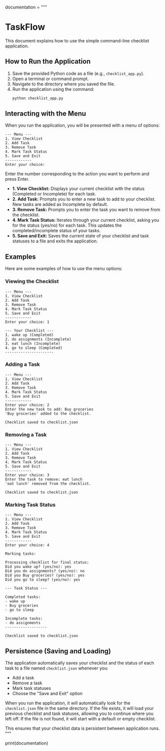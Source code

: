 documentation = """
# TaskFlow

This document explains how to use the simple command-line checklist application.

## How to Run the Application

1.  Save the provided Python code as a file (e.g., `checklist_app.py`).
2.  Open a terminal or command prompt.
3.  Navigate to the directory where you saved the file.
4.  Run the application using the command:
    ```bash
    python checklist_app.py
    ```

## Interacting with the Menu

When you run the application, you will be presented with a menu of options:

```
--- Menu ---
1. View Checklist
2. Add Task
3. Remove Task
4. Mark Task Status
5. Save and Exit
------------
Enter your choice:
```

Enter the number corresponding to the action you want to perform and press Enter.

*   **1. View Checklist:** Displays your current checklist with the status (Completed or Incomplete) for each task.
*   **2. Add Task:** Prompts you to enter a new task to add to your checklist. New tasks are added as Incomplete by default.
*   **3. Remove Task:** Prompts you to enter the task you want to remove from the checklist.
*   **4. Mark Task Status:** Iterates through your current checklist, asking you for the status (yes/no) for each task. This updates the completed/incomplete status of your tasks.
*   **5. Save and Exit:** Saves the current state of your checklist and task statuses to a file and exits the application.

## Examples

Here are some examples of how to use the menu options:

### Viewing the Checklist

```
--- Menu ---
1. View Checklist
2. Add Task
3. Remove Task
4. Mark Task Status
5. Save and Exit
------------
Enter your choice: 1

--- Your Checklist ---
1. wake up (Completed)
2. do assignments (Incomplete)
3. eat lunch (Incomplete)
4. go to sleep (Completed)
----------------------
```

### Adding a Task

```
--- Menu ---
1. View Checklist
2. Add Task
3. Remove Task
4. Mark Task Status
5. Save and Exit
------------
Enter your choice: 2
Enter the new task to add: Buy groceries
'Buy groceries' added to the checklist.

Checklist saved to checklist.json
```

### Removing a Task

```
--- Menu ---
1. View Checklist
2. Add Task
3. Remove Task
4. Mark Task Status
5. Save and Exit
------------
Enter your choice: 3
Enter the task to remove: eat lunch
'eat lunch' removed from the checklist.

Checklist saved to checklist.json
```

### Marking Task Status

```
--- Menu ---
1. View Checklist
2. Add Task
3. Remove Task
4. Mark Task Status
5. Save and Exit
------------
Enter your choice: 4

Marking tasks:

Processing checklist for final status:
Did you wake up? (yes/no): yes
Did you do assignments? (yes/no): no
Did you Buy groceries? (yes/no): yes
Did you go to sleep? (yes/no): yes

--- Task Status ---

Completed tasks:
- wake up
- Buy groceries
- go to sleep

Incomplete tasks:
- do assignments
-------------------

Checklist saved to checklist.json
```

## Persistence (Saving and Loading)

The application automatically saves your checklist and the status of each task to a file named `checklist.json` whenever you:

*   Add a task
*   Remove a task
*   Mark task statuses
*   Choose the "Save and Exit" option

When you run the application, it will automatically look for the `checklist.json` file in the same directory. If the file exists, it will load your previous checklist and task statuses, allowing you to continue where you left off. If the file is not found, it will start with a default or empty checklist.

This ensures that your checklist data is persistent between application runs.
"""

print(documentation)